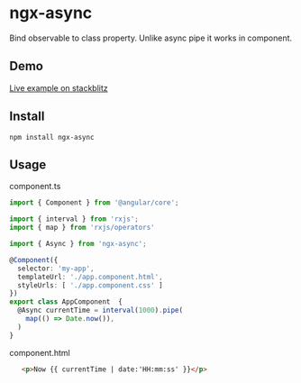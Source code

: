 # ngx-async

Bind observable to class property.
Unlike async pipe it works in component.


## Demo

[Live example on stackblitz](https://stackblitz.com/edit/angular-msfh9g)


## Install

`npm install ngx-async`


## Usage

component.ts
```typescript
import { Component } from '@angular/core';

import { interval } from 'rxjs';
import { map } from 'rxjs/operators'

import { Async } from 'ngx-async';

@Component({
  selector: 'my-app',
  templateUrl: './app.component.html',
  styleUrls: [ './app.component.css' ]
})
export class AppComponent  {
  @Async currentTime = interval(1000).pipe(
    map(() => Date.now()),
  )
}
```

component.html
```html
   <p>Now {{ currentTime | date:'HH:mm:ss' }}</p>
```
